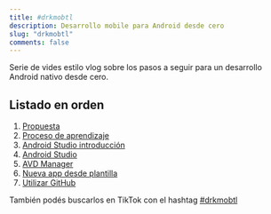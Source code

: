 ```yaml
---
title: #drkmobtl
description: Desarrollo mobile para Android desde cero
slug: "drkmobtl"
comments: false
---
```


Serie de vides estilo vlog sobre los pasos a seguir para un desarrollo Android nativo desde cero.

## Listado en orden
1. [Propuesta](https://www.tiktok.com/@drkbugs/video/7018690225211723014)
1. [Proceso de aprendizaje](https://www.tiktok.com/@drkbugs/video/7019789774751845637)
1. [Android Studio introducción](https://www.tiktok.com/@drkbugs/video/7019768635799506181)
1. [Android Studio](https://www.tiktok.com/@drkbugs/video/7020413022833282309)
1. [AVD Manager](https://www.tiktok.com/@drkbugs/video/7020943809609600262)
1. [Nueva app desde plantilla](https://www.tiktok.com/@drkbugs/video/7022060131244313862)
1. [Utilizar GitHub](https://www.tiktok.com/@drkbugs/video/7022323929079418117)

También podés buscarlos en TikTok con el hashtag [#drkmobtl](https://www.tiktok.com/tag/drkmobtl?lang=es)